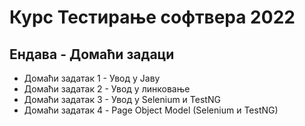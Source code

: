 # Курс Тестирање софтвера 2022 

## Ендава - Домаћи задаци


- Домаћи задатак 1 - Увод у Јаву
- Домаћи задатак 2 - Увод у линковање
- Домаћи задатак 3 - Увод у Selenium и TestNG
- Домаћи задатак 4 - Page Object Model (Selenium и TestNG)
